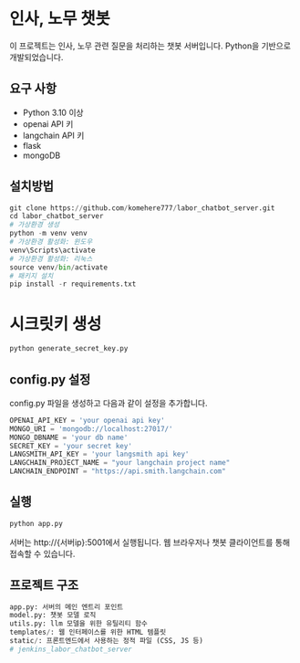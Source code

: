 # 인사, 노무 챗봇

이 프로젝트는 인사, 노무 관련 질문을 처리하는 챗봇 서버입니다. Python을 기반으로 개발되었습니다.

## 요구 사항
- Python 3.10 이상
- openai API 키
- langchain API 키
- flask
- mongoDB

## 설치방법
```python
git clone https://github.com/komehere777/labor_chatbot_server.git
cd labor_chatbot_server
# 가상환경 생성
python -m venv venv
# 가상환경 활성화: 윈도우
venv\Scripts\activate
# 가상환경 활성화: 리눅스
source venv/bin/activate
# 패키지 설치
pip install -r requirements.txt
```
# 시크릿키 생성
```python
python generate_secret_key.py
```

## config.py 설정
config.py 파일을 생성하고 다음과 같이 설정을 추가합니다.
```python
OPENAI_API_KEY = 'your openai api key'
MONGO_URI = 'mongodb://localhost:27017/'
MONGO_DBNAME = 'your db name'
SECRET_KEY = 'your secret key'
LANGSMITH_API_KEY = 'your langsmith api key'
LANGCHAIN_PROJECT_NAME = "your langchain project name"
LANCHAIN_ENDPOINT = "https://api.smith.langchain.com"
```

## 실행
```python
python app.py
```
서버는 http://{서버ip}:5001에서 실행됩니다. 웹 브라우저나 챗봇 클라이언트를 통해 접속할 수 있습니다.

## 프로젝트 구조
```python
app.py: 서버의 메인 엔트리 포인트
model.py: 챗봇 모델 로직
utils.py: llm 모델을 위한 유틸리티 함수
templates/: 웹 인터페이스를 위한 HTML 템플릿
static/: 프론트엔드에서 사용하는 정적 파일 (CSS, JS 등)
#   j e n k i n s _ l a b o r _ c h a t b o t _ s e r v e r  
 